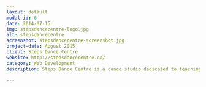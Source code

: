 ```yaml
---
layout: default
modal-id: 6
date: 2014-07-15
img: stepsdancecentre-logo.jpg
alt: stepsdancecentre
screenshot: stepsdancecentre-screenshot.jpg
project-date: August 2015
client: Steps Dance Centre
website: http://stepsdancecentre.ca/
category: Web Development
description: Steps Dance Centre is a dance studio dedicated to teaching children how to dance to a variety of genres. After experiencing troubles with managing their current website, the owners of Steps Dance Centre contacted me to make them a new modern, more user friendly website. I happily redesigned their website as well as moved their email and web files to a better quality web server. Not only was I able to give them a new WordPress website, but I was also able to reduce their hosting fees by over 1000%. This allowed the owners to worry less about the website and focus more on dance.

---
```

